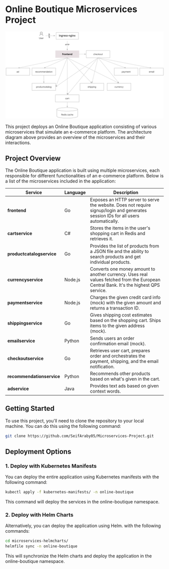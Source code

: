 # Online Boutique Microservices Project

![Architecture](./Architecture.png)

This project deploys an Online Boutique application consisting of various microservices that simulate an e-commerce platform. The architecture diagram above provides an overview of the microservices and their interactions.

## Project Overview

The Online Boutique application is built using multiple microservices, each responsible for different functionalities of an e-commerce platform. Below is a list of the microservices included in the application:

| Service                                              | Language      | Description                                                                                                                       |
| ---------------------------------------------------- | ------------- | --------------------------------------------------------------------------------------------------------------------------------- |
| **frontend**                          | Go            | Exposes an HTTP server to serve the website. Does not require signup/login and generates session IDs for all users automatically. |
| **cartservice**                    | C#            | Stores the items in the user's shopping cart in Redis and retrieves it.                                                           |
| **productcatalogservice** | Go            | Provides the list of products from a JSON file and the ability to search products and get individual products.                    |
| **currencyservice**            | Node.js       | Converts one money amount to another currency. Uses real values fetched from the European Central Bank. It's the highest QPS service. |
| **paymentservice**              | Node.js       | Charges the given credit card info (mock) with the given amount and returns a transaction ID.                                     |
| **shippingservice**            | Go            | Gives shipping cost estimates based on the shopping cart. Ships items to the given address (mock).                                |
| **emailservice**                   | Python        | Sends users an order confirmation email (mock).                                                                                   |
| **checkoutservice**             | Go            | Retrieves user cart, prepares order and orchestrates the payment, shipping, and the email notification.                           |
| **recommendationservice** | Python        | Recommends other products based on what's given in the cart.                                                                      |
| **adservice**                        | Java          | Provides text ads based on given context words.                                                                                   |


## Getting Started

To use this project, you'll need to clone the repository to your local machine. You can do this using the following command:

```bash
git clone https://github.com/SeifAraby05/Microservices-Project.git
```
## Deployment Options

### 1. Deploy with Kubernetes Manifests

You can deploy the entire application using Kubernetes manifests with the following command:

```bash
kubectl apply -f kubernetes-manifests/ -n online-boutique
```
This command will deploy the services in the online-boutique namespace.

### 2. Deploy with Helm Charts

Alternatively, you can deploy the application using Helm. with the following commands:

```bash
cd microservices-helmcharts/
helmfile sync -n online-boutique
```
This will synchronize the Helm charts and deploy the application in the online-boutique namespace.
